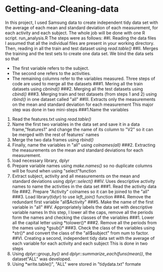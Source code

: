 # Getting-and-Cleaning-data
In this project, I used Samsung data to create independent tidy data set with the average of each mean and standard deviation of each measurement, for each activity and each subject.
The whole job will be done with one R script. run_analysis.R
The steps were as follows:
##I. Reading the data files
I assumed that all the individual files are present in your working directory.
Then, reading in all the train and test dataset using *read.table()*
##II. Merges the training and the test sets to create one data set.
We bind the data sets so that
* The first variable refers to the subject.
* The second one refers to the activities.
* The remaining columns refer to the variables measured.
Three steps of code are used to merge all the datasets
###1. Mering all the train datasets using *cbnind()*
###2. Merging all the test datasets using *cbind()*
###3. Merging train and test datasets (from steps 1 and 2) using *rbind()* in one dataset called "all"
##III. Extracts only the measurements on the mean and standard deviation for each measurement
This major step was done in two mini-steps
###1.Name the variables
1. Read the features.txt using *read.table()*
2. Name the first two variables in the data set and save it in a data frame,"features1" and change the name of its column to "V2" so it can be merged with the rest of features' names
3. Merge the two data frames using *rbind()*
4. Finally, name the variables in "all" using *colnames(all)*
###2. Extracting the measurements on the mean and standard deviations for each measurement.
1. load necessary library, dplyr
2. Prepare variable names using *make.names()* so no duplicate columns will be found when using "select"function
3. Extract subject, activity and all measurements on the mean and standard deviations using *dplyr::select()*
##IV. Uses descriptive activity names to name the activities in the data set
###1. Read the activity data file
###2. Prepare "Activity" colnames so it can be joined to the "all"
###3. Load library(tidyr) to use *left_join()* function
###4. Remove the redundant first variable "all$Activity"
###5. Make the name of the first variable in "all"
##V. Appropriately labels the data set with descriptive variable names
In this step, I lower all the caps, remove all the periods form the names and checking the classes of the variables
###1. Lower all the capital letter using *tolower()*
###2. Remove all the periods from the names using *gsub()*
###3. Check the class of the variables using *str()* and convert the class of the "all$subject" from num to factor.
##VI. Creating a second, independent tidy data set with the average of each variable for each activity and each subject
This is done in two steps
1. Using *dplyr::group_by()* and *dplyr::summarize_each(funs(mean))*, the dataset"ALL" was developed.
2. Using *write.table()", "ALL" were stored in "tidydata.txt" formate
